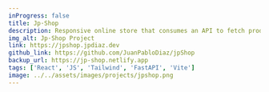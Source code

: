 ```yaml
---
inProgress: false
title: Jp·Shop
description: Responsive online store that consumes an API to fetch products. Features include a sign in, product filtering, skeleton screens, and pagination
img_alt: Jp·Shop Project
link: https://jpshop.jpdiaz.dev
github_link: https://github.com/JuanPabloDiaz/jpShop
backup_url: https://jp-shop.netlify.app
tags: ['React', 'JS', 'Tailwind', 'FastAPI', 'Vite']
image: ../../assets/images/projects/jpshop.png
---
```

